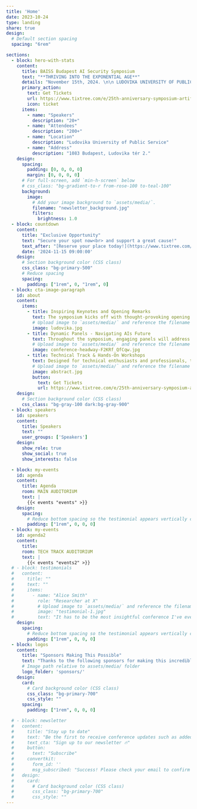 ```yaml
---
title: 'Home'
date: 2023-10-24
type: landing
share: true
design:
  # Default section spacing
  spacing: "6rem"

sections:
  - block: hero-with-stats
    content:
      title: BAISS Budapest AI Security Symposium
      text: "**THRIVING INTO THE EXPONENTIAL AGE**"
      details: "November 15th, 2024. \n\n LUDOVIKA UNIVERSITY OF PUBLIC SERVICE\n\n1083 Budapest, Ludovika tér 2. "
      primary_action:
        text: Get Tickets
        url: https://www.tixtree.com/e/25th-anniversary-symposium-artificial-intelligence-and-security-thriving-in-the-exponential-age-5e371b274895
        icon: ticket
      items:
        - name: "Speakers"
          description: "20+"
        - name: "Attendees"
          description: "200+"
        - name: "Location"
          description: "Ludovika University of Public Service"
        - name: "Address"
          description: "1083 Budapest, Ludovika tér 2."
    design:
      spacing:
        padding: [0, 0, 0, 0]
        margin: [0, 0, 0, 0]
      # For full-screen, add `min-h-screen` below
      # css_class: "bg-gradient-to-r from-rose-100 to-teal-100"
      background:
        image:
          # Add your image background to `assets/media/`.
          filename: "newsletter_background.jpg"
          filters:
            brightness: 1.0
  - block: countdown
    content:
      title: "Exclusive Opportunity"
      text: "Secure your spot now<br> and support a great cause!"
      text_after: "[Reserve your place today!](https://www.tixtree.com/e/25th-anniversary-symposium-artificial-intelligence-and-security-thriving-in-the-exponential-age-5e371b274895)"
      date: '2024-11-15 09:00:00'
    design:
      # Section background color (CSS class)
      css_class: "bg-primary-500"
      # Reduce spacing
      spacing:
        padding: ["1rem", 0, "1rem", 0]
  - block: cta-image-paragraph
    id: about
    content:
      items:
        - title: Inspiring Keynotes and Opening Remarks
          text: The symposium kicks off with thought-provoking opening remarks from distinguished leaders who set the stage for a day of innovation and exploration. Dr. Deli Gergely, Rektor of Ludovika University of Public Service, along with Amb. Dr. Réka Szemerkényi, former Ambassador of Hungary to the USA, will welcome participants to this prestigious event. Keynotes from influential figures such as Kinga Daradics, CEO of eMAG, and Éva Hegedüs, Chairperson and CEO of Gránit Bank, will highlight global challenges and showcase Hungary's pioneering successes in the AI landscape. Expect a blend of insights on leadership, strategic challenges, and the future of AI technology.
          # Upload image to `assets/media/` and reference the filename here
          image: ludovika.jpg
        - title: Dynamic Panels - Navigating AIs Future
          text: Throughout the symposium, engaging panels will address the critical themes shaping the future of AI across various sectors. Industry leaders and experts will discuss how to lead through exponential change, the role of AI in cybersecurity, and the evolving responsibilities of governments, militaries, and civilian organizations in the AI-driven landscape. Sessions will delve into topics such as AI's role in education and the ethical considerations surrounding its development. Moderators like Dr. Réka Szemerkényi, Levente Juhász of Google, and Theodore S. Boone from Corvinus University will guide these discussions, ensuring diverse perspectives are shared.
          # Upload image to `assets/media/` and reference the filename here
          image: conference-headway-F2KRf_QfCqw.jpg
        - title: Technical Track & Hands-On Workshops
          text: Designed for technical enthusiasts and professionals, the tech track features in-depth sessions on the science behind AI and its practical applications. Led by experts like Johannes Bernhardt, Balázs Nagy, and László Rácz, these sessions will provide insights into modern cybersecurity frameworks, AI labs, and hands-on tools for defense strategies. Workshops will offer a closer look at building AI-driven solutions, emphasizing practical, real-world implementations that participants can bring back to their organizations. Expect a mix of technical depth and actionable insights tailored for those keen to deepen their knowledge in AI and cybersecurity.
          # Upload image to `assets/media/` and reference the filename here
          image: abstract.jpg
          button:
            text: Get Tickets
            url: https://www.tixtree.com/e/25th-anniversary-symposium-artificial-intelligence-and-security-thriving-in-the-exponential-age-5e371b274895
    design:
      # Section background color (CSS class)
      css_class: "bg-gray-100 dark:bg-gray-900"
  - block: speakers
    id: speakers
    content:
      title: Speakers
      text: ""
      user_groups: ['Speakers']
    design:
      show_role: true
      show_social: true
      show_interests: false

  - block: my-events
    id: agenda
    content:
      title: Agenda
      room: MAIN AUDITORIUM
      text: | 
        {{< events "events" >}}
    design:
      spacing:
        # Reduce bottom spacing so the testimonial appears vertically centered between sections
        padding: ["1rem", 0, 0, 0]
  - block: my-events
    id: agenda2
    content:
      title: 
      room: TECH TRACK AUDITORIUM
      text: | 
        {{< events "events2" >}}
  # - block: testimonials
  #   content:
  #     title: ""
  #     text: ""
  #     items:
  #       - name: "Alice Smith"
  #         role: "Researcher at X"
  #         # Upload image to `assets/media/` and reference the filename here
  #         image: "testimonial-1.jpg"
  #         text: "It has to be the most insightful conference I've ever attended!"
    design:
      spacing:
        # Reduce bottom spacing so the testimonial appears vertically centered between sections
        padding: ["1rem", 0, 0, 0]
  - block: logos
    content:
      title: "Sponsors Making This Possible"
      text: "Thanks to the following sponsors for making this incredible event possible! Your generous contributions help us support this event, with all proceeds going to charity for children in Ukraine. We couldn't have done it without your support!"
      # Image path relative to assets/media/ folder
      logo_folder: 'sponsors/'
    design:
      card:
        # Card background color (CSS class)
        css_class: "bg-primary-700"
        css_style: ""
      spacing:
        padding: ["1rem", 0, 0, 0]

  # - block: newsletter
  #   content:
  #     title: "Stay up to date"
  #     text: "Be the first to receive conference updates such as added speakers, deadlines, and ticket deals."
  #     text_cta: "Sign up to our newsletter 🔥"
  #     button:
  #       text: "Subscribe"
  #     convertkit:
  #       form_id: ''
  #       msg_subscribed: "Success! Please check your email to confirm your subscription."
  #   design:
  #     card:
  #       # Card background color (CSS class)
  #       css_class: "bg-primary-700"
  #       css_style: ""
---
```

